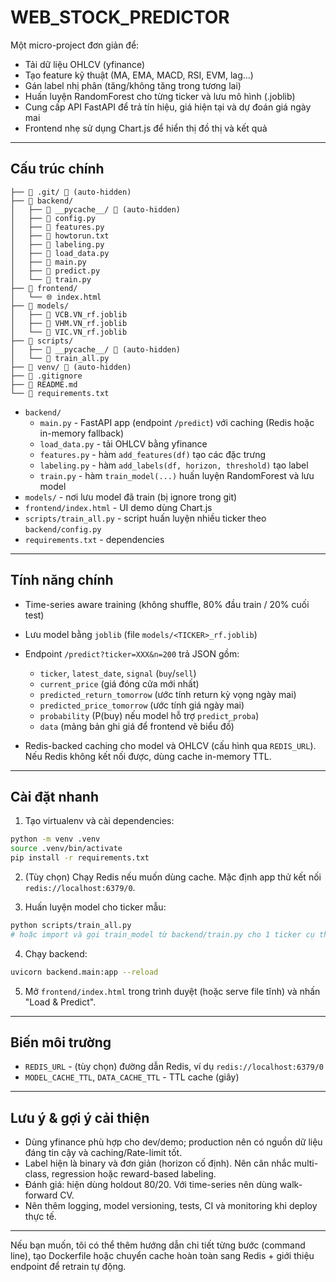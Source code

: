 # WEB_STOCK_PREDICTOR

Một micro-project đơn giản để:
- Tải dữ liệu OHLCV (yfinance)
- Tạo feature kỹ thuật (MA, EMA, MACD, RSI, EVM, lag…)
- Gán label nhị phân (tăng/không tăng trong tương lai)
- Huấn luyện RandomForest cho từng ticker và lưu mô hình (.joblib)
- Cung cấp API FastAPI để trả tín hiệu, giá hiện tại và dự đoán giá ngày mai
- Frontend nhẹ sử dụng Chart.js để hiển thị đồ thị và kết quả

---

## Cấu trúc chính
```
├── 📁 .git/ 🚫 (auto-hidden)
├── 📁 backend/
│   ├── 📁 __pycache__/ 🚫 (auto-hidden)
│   ├── 🐍 config.py
│   ├── 🐍 features.py
│   ├── 📄 howtorun.txt
│   ├── 🐍 labeling.py
│   ├── 🐍 load_data.py
│   ├── 🐍 main.py
│   ├── 🐍 predict.py
│   └── 🐍 train.py
├── 📁 frontend/
│   └── 🌐 index.html
├── 📁 models/
│   ├── 📄 VCB.VN_rf.joblib
│   ├── 📄 VHM.VN_rf.joblib
│   └── 📄 VIC.VN_rf.joblib
├── 📁 scripts/
│   ├── 📁 __pycache__/ 🚫 (auto-hidden)
│   └── 🐍 train_all.py
├── 📁 venv/ 🚫 (auto-hidden)
├── 🚫 .gitignore
├── 📖 README.md
└── 📄 requirements.txt
```
- `backend/`
  - `main.py` - FastAPI app (endpoint `/predict`) với caching (Redis hoặc in-memory fallback)
  - `load_data.py` - tải OHLCV bằng yfinance
  - `features.py` - hàm `add_features(df)` tạo các đặc trưng
  - `labeling.py` - hàm `add_labels(df, horizon, threshold)` tạo label
  - `train.py` - hàm `train_model(...)` huấn luyện RandomForest và lưu model
- `models/` - nơi lưu model đã train (bị ignore trong git)
- `frontend/index.html` - UI demo dùng Chart.js
- `scripts/train_all.py` - script huấn luyện nhiều ticker theo `backend/config.py`
- `requirements.txt` - dependencies

---

## Tính năng chính

- Time-series aware training (không shuffle, 80% đầu train / 20% cuối test)
- Lưu model bằng `joblib` (file `models/<TICKER>_rf.joblib`)
- Endpoint `/predict?ticker=XXX&n=200` trả JSON gồm:
  - `ticker`, `latest_date`, `signal` (`buy`/`sell`)
  - `current_price` (giá đóng cửa mới nhất)
  - `predicted_return_tomorrow` (ước tính return kỳ vọng ngày mai)
  - `predicted_price_tomorrow` (ước tính giá ngày mai)
  - `probability` (P(buy) nếu model hỗ trợ `predict_proba`)
  - `data` (mảng bản ghi giá để frontend vẽ biểu đồ)

- Redis-backed caching cho model và OHLCV (cấu hình qua `REDIS_URL`). Nếu Redis không kết nối được, dùng cache in-memory TTL.

---

## Cài đặt nhanh

1. Tạo virtualenv và cài dependencies:

```bash
python -m venv .venv
source .venv/bin/activate
pip install -r requirements.txt
```

2. (Tùy chọn) Chạy Redis nếu muốn dùng cache. Mặc định app thử kết nối `redis://localhost:6379/0`.

3. Huấn luyện model cho ticker mẫu:

```bash
python scripts/train_all.py
# hoặc import và gọi train_model từ backend/train.py cho 1 ticker cụ thể
```

4. Chạy backend:

```bash
uvicorn backend.main:app --reload
```

5. Mở `frontend/index.html` trong trình duyệt (hoặc serve file tĩnh) và nhấn "Load & Predict".

---

## Biến môi trường

- `REDIS_URL` - (tùy chọn) đường dẫn Redis, ví dụ `redis://localhost:6379/0`
- `MODEL_CACHE_TTL`, `DATA_CACHE_TTL` - TTL cache (giây)

---

## Lưu ý & gợi ý cải thiện

- Dùng yfinance phù hợp cho dev/demo; production nên có nguồn dữ liệu đáng tin cậy và caching/Rate-limit tốt.
- Label hiện là binary và đơn giản (horizon cố định). Nên cân nhắc multi-class, regression hoặc reward-based labeling.
- Đánh giá: hiện dùng holdout 80/20. Với time-series nên dùng walk-forward CV.
- Nên thêm logging, model versioning, tests, CI và monitoring khi deploy thực tế.

---

Nếu bạn muốn, tôi có thể thêm hướng dẫn chi tiết từng bước (command line), tạo Dockerfile hoặc chuyển cache hoàn toàn sang Redis + giới thiệu endpoint để retrain tự động.
